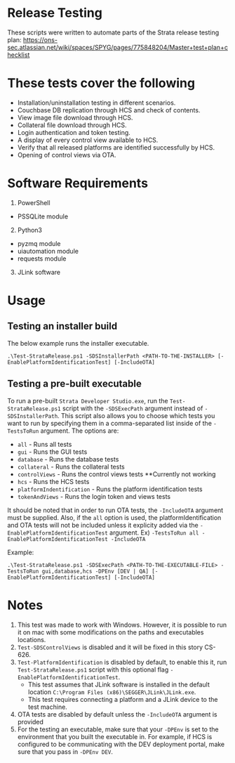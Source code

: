 # Release Testing

These scripts were written to automate parts of the Strata release testing plan:
https://ons-sec.atlassian.net/wiki/spaces/SPYG/pages/775848204/Master+test+plan+checklist

# These tests cover the following

* Installation/uninstallation testing in different scenarios.
* Couchbase DB replication through HCS and check of contents.
* View image file download through HCS.
* Collateral file download through HCS.
* Login authentication and token testing.
* A display of every control view available to HCS.
* Verify that all released platforms are identified successfully by HCS.
* Opening of control views via OTA.

# Software Requirements
1. PowerShell
  *  PSSQLite module
2. Python3
  *  pyzmq module
  *  uiautomation module
  *  requests module
3. JLink software

# Usage 

## Testing an installer build
The below example runs the installer executable.

`.\Test-StrataRelease.ps1 -SDSInstallerPath <PATH-TO-THE-INSTALLER> [-EnablePlatformIdentificationTest] [-IncludeOTA]`

## Testing a pre-built executable
To run a pre-built `Strata Developer Studio.exe`, run the `Test-StrataRelease.ps1` script with the `-SDSExecPath` argument instead of `-SDSInstallerPath`. This script also allows you to choose which tests you want to run by specifying them in a comma-separated list inside of the `-TestsToRun` argument. The options are:

*  `all` - Runs all tests
*  `gui` - Runs the GUI tests
*  `database` - Runs the database tests
*  `collateral` - Runs the collateral tests
*  `controlViews` - Runs the control views tests **Currently not working
*  `hcs` - Runs the HCS tests
*  `platformIndentification` - Runs the platform identification tests
*  `tokenAndViews` - Runs the login token and views tests

It should be noted that in order to run OTA tests, the `-IncludeOTA` argument must be supplied. Also, if the `all` option is used, the platformIdentification and OTA tests will not be included unless it explicity added via the `-EnablePlatformIdentificationTest` argument. Ex) `-TestsToRun all -EnablePlatformIdentificationTest -IncludeOTA`

Example:

`.\Test-StrataRelease.ps1 -SDSExecPath <PATH-TO-THE-EXECUTABLE-FILE> -TestsToRun gui,database,hcs -DPEnv [DEV | QA] [-EnablePlatformIdentificationTest] [-IncludeOTA]`

# Notes
1. This test was made to work with Windows. However, it is possible to run it on mac with some modifications on the paths and executables locations.
2. `Test-SDSControlViews` is disabled and it will be fixed in this story CS-626.
3. `Test-PlatformIdentification` is disabled by default, to enable this it, run `Test-StrataRelease.ps1` script with this optional flag `-EnablePlatformIdentificationTest`.
    *  This test assumes that JLink software is installed in the default location `C:\Program Files (x86)\SEGGER\JLink\JLink.exe`.
    *  This test requires connecting a platform and a JLink device to the test machine.
4. OTA tests are disabled by default unless the `-IncludeOTA` argument is provided
5. For the testing an executable, make sure that your `-DPEnv` is set to the environment that you built the executable in. For example, if HCS is configured to be communicating with the DEV deployment portal, make sure that you pass in `-DPEnv DEV`.
